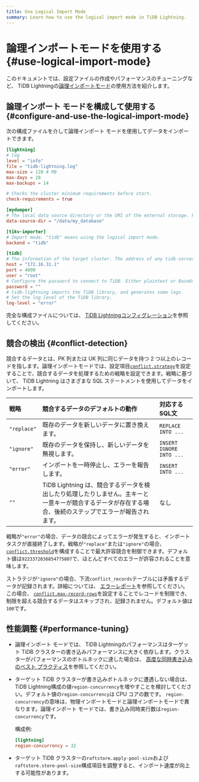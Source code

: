 ```yaml
---
title: Use Logical Import Mode
summary: Learn how to use the logical import mode in TiDB Lightning.
---
```


# 論理インポートモードを使用する {#use-logical-import-mode}

このドキュメントでは、設定ファイルの作成やパフォーマンスのチューニングなど、 TiDB Lightningの[論理インポートモード](/tidb-lightning/tidb-lightning-logical-import-mode.md)の使用方法を紹介します。

## 論理インポート モードを構成して使用する {#configure-and-use-the-logical-import-mode}

次の構成ファイルを介して論理インポート モードを使用してデータをインポートできます。

```toml
[lightning]
# log
level = "info"
file = "tidb-lightning.log"
max-size = 128 # MB
max-days = 28
max-backups = 14

# Checks the cluster minimum requirements before start.
check-requirements = true

[mydumper]
# The local data source directory or the URI of the external storage. For more information about the URI of the external storage, see https://docs.pingcap.com/tidb/v6.6/backup-and-restore-storages#uri-format.
data-source-dir = "/data/my_database"

[tikv-importer]
# Import mode. "tidb" means using the logical import mode.
backend = "tidb"

[tidb]
# The information of the target cluster. The address of any tidb-server from the cluster.
host = "172.16.31.1"
port = 4000
user = "root"
# Configure the password to connect to TiDB. Either plaintext or Base64 encoded.
password = ""
# tidb-lightning imports the TiDB library, and generates some logs.
# Set the log level of the TiDB library.
log-level = "error"
```

完全な構成ファイルについては、 [TiDB Lightningコンフィグレーション](/tidb-lightning/tidb-lightning-configuration.md)を参照してください。

## 競合の検出 {#conflict-detection}

競合するデータとは、PK 列または UK 列に同じデータを持つ 2 つ以上のレコードを指します。論理インポートモードでは、設定項目[`conflict.strategy`](/tidb-lightning/tidb-lightning-configuration.md#tidb-lightning-task)を設定することで、競合するデータを処理するための戦略を設定できます。戦略に基づいて、 TiDB Lightning はさまざまな SQL ステートメントを使用してデータをインポートします。

| 戦略          | 競合するデータのデフォルトの動作                                                                    | 対応するSQL文                 |
| :---------- | :---------------------------------------------------------------------------------- | :----------------------- |
| `"replace"` | 既存のデータを新しいデータに置き換えます。                                                               | `REPLACE INTO ...`       |
| `"ignore"`  | 既存のデータを保持し、新しいデータを無視します。                                                            | `INSERT IGNORE INTO ...` |
| `"error"`   | インポートを一時停止し、エラーを報告します。                                                              | `INSERT INTO ...`        |
| `""`        | TiDB Lightning は、競合するデータを検出したり処理したりしません。主キーと一意キーが競合するデータが存在する場合、後続のステップでエラーが報告されます。 | なし                       |

戦略が`"error"`の場合、データの競合によってエラーが発生すると、インポート タスクが直接終了します。戦略が`"replace"`または`"ignore"`の場合、 [`conflict.threshold`](/tidb-lightning/tidb-lightning-configuration.md#tidb-lightning-task)を構成することで最大許容競合を制御できます。デフォルト値は`9223372036854775807`で、ほとんどすべてのエラーが許容されることを意味します。

ストラテジが`"ignore"`の場合、下流`conflict_records`テーブルには矛盾するデータが記録されます。詳細については、 [エラーレポート](/tidb-lightning/tidb-lightning-error-resolution.md#error-report)を参照してください。この場合、 [`conflict.max-record-rows`](/tidb-lightning/tidb-lightning-configuration.md#tidb-lightning-task)を設定することでレコードを制限でき、制限を超える競合するデータはスキップされ、記録されません。デフォルト値は`100`です。

## 性能調整 {#performance-tuning}

-   論理インポート モードでは、 TiDB Lightningのパフォーマンスはターゲット TiDB クラスターの書き込みパフォーマンスに大きく依存します。クラスターがパフォーマンスのボトルネックに達した場合は、 [高度な同時書き込みのベスト プラクティス](/best-practices/high-concurrency-best-practices.md)を参照してください。

-   ターゲット TiDB クラスターが書き込みボトルネックに遭遇しない場合は、 TiDB Lightning構成の値`region-concurrency`を増やすことを検討してください。デフォルト値の`region-concurrency`は CPU コアの数です。 `region-concurrency`の意味は、物理インポートモードと論理インポートモードで異なります。論理インポート モードでは、書き込み同時実行数は`region-concurrency`です。

    構成例:

    ```toml
    [lightning]
    region-concurrency = 32
    ```

-   ターゲット TiDB クラスターの`raftstore.apply-pool-size`および`raftstore.store-pool-size`構成項目を調整すると、インポート速度が向上する可能性があります。
